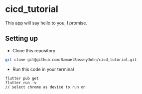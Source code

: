# cicd_tutorial

 This app will say hello to you, I promise. 

## Setting up
- Clone this repository 
```bash
git clone git@github.com:SamuelBasseyJohn/cicd_tutorial.git
```
- Run this code in your terminal
```
flutter pub get
flutter run -v
// select chrome as device to run on
```